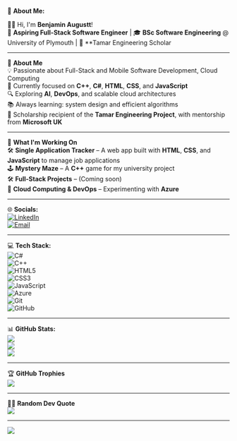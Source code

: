 
💫 **About Me:**
  
👋🏾 Hi, I'm **Benjamin Augustt**!  
🚀 **Aspiring Full-Stack Software Engineer** | 🎓 **BSc Software Engineering** @ University of Plymouth | 🔬 **Tamar Engineering Scholar  
  
---

🔹 **About Me**  
💡 Passionate about Full-Stack and Mobile Software Development, Cloud Computing  
🎯 Currently focused on **C++**, **C#**, **HTML**, **CSS**, and **JavaScript**  
🔍 Exploring **AI**, **DevOps**, and scalable cloud architectures  
📚 Always learning: system design and efficient algorithms  
💼 Scholarship recipient of the **Tamar Engineering Project**, with mentorship from **Microsoft UK**  
  
---

🔹 **What I'm Working On**  
🛠️ **Single Application Tracker** – A web app built with **HTML**, **CSS**, and **JavaScript** to manage job applications  
🕹️ **Mystery Maze** – A **C++** game for my university project  
🛠️ **Full-Stack Projects** – (Coming soon)  
🔎 **Cloud Computing & DevOps** – Experimenting with **Azure**

---

🌐 **Socials:**  
[![LinkedIn](https://img.shields.io/badge/LinkedIn-%230077B5.svg?logo=linkedin&logoColor=white)](https://linkedin.com/in/benjamin-augustt-541576231)  
[![Email](https://img.shields.io/badge/Email-D14836?logo=gmail&logoColor=white)](mailto:benjaminaugustt02@gmal.com)

---

💻 **Tech Stack:**  
![C#](https://img.shields.io/badge/c%23-%23239120.svg?style=for-the-badge&logo=csharp&logoColor=white)  
![C++](https://img.shields.io/badge/c++-%2300599C.svg?style=for-the-badge&logo=c%2B%2B&logoColor=white)  
![HTML5](https://img.shields.io/badge/html5-%23E34F26.svg?style=for-the-badge&logo=html5&logoColor=white)  
![CSS3](https://img.shields.io/badge/css3-%231572B6.svg?style=for-the-badge&logo=css3&logoColor=white)  
![JavaScript](https://img.shields.io/badge/javascript-%23323330.svg?style=for-the-badge&logo=javascript&logoColor=%23F7DF1E)  
![Azure](https://img.shields.io/badge/azure-%230072C6.svg?style=for-the-badge&logo=microsoftazure&logoColor=white)  
![Git](https://img.shields.io/badge/git-%23F05033.svg?style=for-the-badge&logo=git&logoColor=white)  
![GitHub](https://img.shields.io/badge/github-%23121011.svg?style=for-the-badge&logo=github&logoColor=white)

---

📊 **GitHub Stats:**  
![](https://github-readme-stats.vercel.app/api?username=b143real&theme=tokyonight&hide_border=true&include_all_commits=true&count_private=true)  
![](https://github-readme-streak-stats.herokuapp.com/?user=b143real&theme=tokyonight&hide_border=true)  
![](https://github-readme-stats.vercel.app/api/top-langs/?username=b143real&theme=tokyonight&hide_border=true&include_all_commits=true&count_private=true&layout=compact)

---

🏆 **GitHub Trophies**  
![](https://github-profile-trophy.vercel.app/?username=b143real&theme=tokyonight&no-frame=false&no-bg=true&margin-w=4)

---

✍🏾 **Random Dev Quote**  
![](https://quotes-github-readme.vercel.app/api?type=horizontal&theme=radical)

---

[![](https://visitcount.itsvg.in/api?id=b143real&icon=0&color=0)](https://visitcount.itsvg.in)


